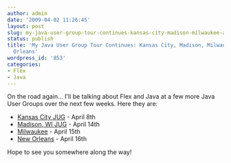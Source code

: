 ```yaml
---
author: admin
date: '2009-04-02 11:26:45'
layout: post
slug: my-java-user-group-tour-continues-kansas-city-madison-milwaukee-and-new-orleans
status: publish
title: 'My Java User Group Tour Continues: Kansas City, Madison, Milwaukee, and New
  Orleans'
wordpress_id: '853'
categories:
- Flex
- Java
---
```


On the road again... I'll be talking about Flex and Java at a few more Java
User Groups over the next few weeks. Here they are:

  * [Kansas City JUG](http://www.kcjava.org/kcjava.htm) - April 8th
  * [Madison, WI JUG](http://www.capjug.org/capjug/) - April 14th
  * [Milwaukee](http://www.wjug.org/wjug/nextmeeting.jsp) - April 15th
  * [New Orleans](http://cajunjug.blogspot.com/) - April 16th
  
Hope to see you somewhere along the way!

